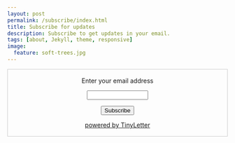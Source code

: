 ```yaml
---
layout: post
permalink: /subscribe/index.html
title: Subscribe for updates
description: Subscribe to get updates in your email.
tags: [about, Jekyll, theme, responsive]
image:
  feature: soft-trees.jpg
---
```


 <form style="border:1px solid #ccc;padding:3px;text-align:center;" action="https://tinyletter.com/ziptied" method="post" target="popupwindow" onsubmit="window.open('https://tinyletter.com/ziptied', 'popupwindow', 'scrollbars=yes,width=800,height=600');return true"><p><label for="tlemail">Enter your email address</label></p><p><input type="text" style="width:140px" name="email" id="tlemail" /></p><input type="hidden" value="1" name="embed"/><input type="submit" value="Subscribe" /><p><a href="https://tinyletter.com" target="_blank">powered by TinyLetter</a></p></form>
